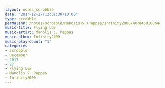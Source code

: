 ```yaml
---
layout: notes_scrobble
date: "2017-12-27T12:58:30+10:00"
type: scrobble
permalink: /notes/scrobble/Manolis+S.+Pappas/Infinity2000/40c0460188b4cb7a5bd2b3bddf3e7b4dfb0903b1.html
music-title: Flying Low
music-artist: Manolis S. Pappas
music-album: Infinity2000
music-play-count: "1"
categories:
- scrobble
- December
- 2017
- 27
- Flying Low
- Manolis S. Pappas
- Infinity2000
---
```

